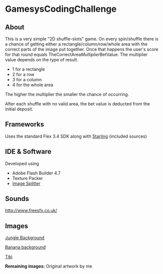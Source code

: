 # GamesysCodingChallenge

## About
This is a very simple "2D shuffle-slots" game.
On every spin/shuffle there is a chance of getting either a rectangle/column/row/whole area with the correct parts of the image put together.
Once that happens the user's score for that round equals TheCorrectArea*Multiplier*BetValue.
The multiplier value depends on the type of result.
* 1 for a rectangle
* 2 for a row
* 3 for a column
* 4 for the whole area

The higher the multiplier the smaller the chance of occurring.

After each shuffle with no valid area, the bet value is deducted from the initial deposit.

## Frameworks
Uses the standard Flex 3.4 SDK along with [Starling](http://gamua.com/starling/) (included sources)

## IDE & Software
Developed using
* Adobe Flash Builder 4.7
* Texture Packer
* [Image Splitter](http://imagesplitter.net/)

## Sounds
http://www.freesfx.co.uk/

## Images
[Jungle Background](http://wallpaper-share.com/wp-content/uploads/2014/06/Jungle-Road-Background-Wallpaper-HD.jpg)

[Banana background](http://2.bp.blogspot.com/-jkB-AYfx_0o/U96hvZ3A-uI/AAAAAAAAQRk/WDnIIv12Q0Y/s1600/BananaDesktop.jpg)

[Tiki](http://www.gamesyscorporate.com/)

**Remaining images:** Original artwork by me